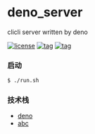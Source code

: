 # deno_server

clicli server written by deno

[![license](https://img.shields.io/github/license/cliclitv/deno_server.svg)](https://github.com/cliclitv/deno_server)
[![tag](https://img.shields.io/badge/deno-v0.37.1-green.svg)](https://github.com/denoland/deno)
[![tag](https://img.shields.io/badge/abc-v0.2.5-green.svg)](https://github.com/zhmushan/abc)

### 启动

```sh
$ ./run.sh
```

### 技术栈

- [deno](https://deno.land)
- [abc](https://github.com/zhmushan/abc)
